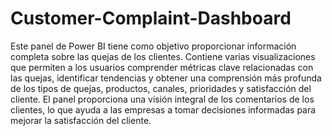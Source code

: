 # Customer-Complaint-Dashboard

Este panel de Power BI tiene como objetivo proporcionar información completa sobre las quejas de los clientes. Contiene varias visualizaciones que permiten a los usuarios comprender métricas clave relacionadas con las quejas, identificar tendencias y obtener una comprensión más profunda de los tipos de quejas, productos, canales, prioridades y satisfacción del cliente. El panel proporciona una visión integral de los comentarios de los clientes, lo que ayuda a las empresas a tomar decisiones informadas para mejorar la satisfacción del cliente.
